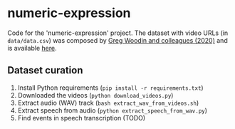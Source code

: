 # numeric-expression

Code for the 'numeric-expression' project. The dataset with video URLs (in `data/data.csv`) was composed by [Greg Woodin and colleagues (2020)](https://doi.org/10.1371/journal.pone.0242142) and is available [here](https://osf.io/dncjg/).

## Dataset curation

1. Install Python requirements (`pip install -r requirements.txt`)
2. Downloaded the videos (`python download_videos.py`)
3. Extract audio (WAV) track (`bash extract_wav_from_videos.sh`)
4. Extract speech from audio (`python extract_speech_from_wav.py`)
5. Find events in speech transcription (TODO)
